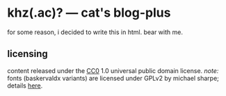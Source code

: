 # khz(.ac)? — cat's blog-plus
for some reason, i decided to write this in html. bear with me.

## licensing
content released under the [CC0] 1.0 universal public domain license. *note:*
fonts (baskervaldx variants) are licensed under GPLv2 by michael sharpe;
details [here](https://ctan.org/pkg/baskervaldx?lang=en).

[CC0]: https://creativecommons.org/publicdomain/zero/1.0/
